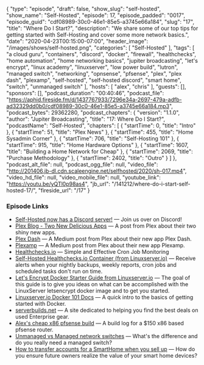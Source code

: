 {
  "type": "episode",
  "draft": false,
  "show_slug": "self-hosted",
  "show_name": "Self-Hosted",
  "episode": 17,
  "episode_padded": "0017",
  "episode_guid": "cdf08989-30c0-46e1-85e5-a3745e66a184",
  "slug": "17",
  "title": "Where Do I Start?",
  "description": "We share some of our top tips for getting started with Self-Hosting and cover some more network basics.",
  "date": "2020-04-23T00:15:00-07:00",
  "header_image": "/images/shows/self-hosted.png",
  "categories": [
    "Self-Hosted"
  ],
  "tags": [
    "a cloud guru",
    "containers",
    "discord",
    "docker",
    "firewall",
    "healthchecks",
    "home automation",
    "home networking basics",
    "jupiter broadcasting",
    "let's encrypt",
    "linux academy",
    "linuxserver",
    "low power build",
    "lutron",
    "managed switch",
    "networking",
    "opnsense",
    "pfsense",
    "plex",
    "plex dash",
    "plexamp",
    "self-hosted",
    "self-hosted discord",
    "smart home",
    "switch",
    "unmanaged switch"
  ],
  "hosts": [
    "alex",
    "chris"
  ],
  "guests": [],
  "sponsors": [],
  "podcast_duration": "00:40:46",
  "podcast_file": "https://aphid.fireside.fm/d/1437767933/7296e34a-2697-479a-adfb-ad32329dd0b0/cdf08989-30c0-46e1-85e5-a3745e66a184.mp3",
  "podcast_bytes": 29362280,
  "podcast_chapters": {
    "version": "1.1.0",
    "author": "Jupiter Broadcasting",
    "title": "17: Where Do I Start?",
    "podcastName": "Self-Hosted",
    "chapters": [
      {
        "startTime": 0,
        "title": "Intro"
      },
      {
        "startTime": 51,
        "title": "Plex News"
      },
      {
        "startTime": 455,
        "title": "Home Sysadmin Corner"
      },
      {
        "startTime": 706,
        "title": "Self-Hosting 101"
      },
      {
        "startTime": 915,
        "title": "Home Hardware Options"
      },
      {
        "startTime": 1607,
        "title": "Building a Home Network for Cheap"
      },
      {
        "startTime": 2069,
        "title": "Purchase Methodology"
      },
      {
        "startTime": 2402,
        "title": "Outro"
      }
    ]
  },
  "podcast_alt_file": null,
  "podcast_ogg_file": null,
  "video_file": "http://201406.jb-dl.cdn.scaleengine.net/selfhosted/2020/sh-017.mp4",
  "video_hd_file": null,
  "video_mobile_file": null,
  "youtube_link": "https://youtu.be/yQTl0p98as4",
  "jb_url": "/141212/where-do-i-start-self-hosted-17/",
  "fireside_url": "/17"
}


### Episode Links

  * [Self-Hosted now has a Discord server!](https://selfhosted.show/discord "Self-Hosted now has a Discord server!") — Join us over on Discord!
  * [Plex Blog - Two New Delicious Apps](https://www.plex.tv/blog/two-delicious-new-apps-from-plex-labs/ "Plex Blog - Two New Delicious Apps") — A post from Plex about their two shiny new apps.
  * [Plex Dash](https://medium.com/plexlabs/plex-dash-c42d1f624877 "Plex Dash") — A Medium post from Plex about their new app Plex Dash.
  * [Plexamp](https://medium.com/plexlabs/plexamp-v3-9af3b10063b4 "Plexamp") — A Medium post from Plex about their new app Plexamp.
  * [Healthchecks.io](https://healthchecks.io/ "Healthchecks.io") — Simple and Effective Cron Job Monitoring
  * [Self-Hosted Healthchecks.io Container (from Linuxserver.io)](https://hub.docker.com/r/linuxserver/healthchecks "Self-Hosted Healthchecks.io Container \(from Linuxserver.io\)") — Receive alerts when your nightly backups, weekly reports, cron jobs and scheduled tasks don't run on time.
  * [Let's Encrypt Docker Starter Guide from Linuxserver.io](https://blog.linuxserver.io/2019/04/25/letsencrypt-nginx-starter-guide/ "Let's Encrypt Docker Starter Guide from Linuxserver.io") — The goal of this guide is to give you ideas on what can be accomplished with the LinuxServer letsencrypt docker image and to get you started.
  * [Linuxserver.io Docker 101 Docs](https://docs.linuxserver.io/ "Linuxserver.io Docker 101 Docs") — A quick intro to the basics of getting started with Docker.
  * [serverbuilds.net](https://serverbuilds.net "serverbuilds.net") — A site dedicated to helping you find the best deals on used Enterprise gear.
  * [Alex's cheap x86 pfsense build](https://forums.serverbuilds.net/t/guide-jdms-mini-itx-pfsense-builds/187/39?u=ironicbadger "Alex's cheap x86 pfsense build") — A build log for a $150 x86 based pfsense router.
  * [Unmanaged vs Managed network switches](https://www.fieldengineer.com/blogs/network-switch-managed-vs-unmanaged "Unmanaged vs Managed network switches") — What's the difference and do you really need a managed switch?
  * [How to transfer accounts for a SmartHome when you sell up](https://www.reddit.com/r/smarthome/comments/g1wu0m/selling_house_how_to_transfer_smarthome_accts_to/ "How to transfer accounts for a SmartHome when you sell up") — How do you ensure future owners realize the value of your smart home devices?


